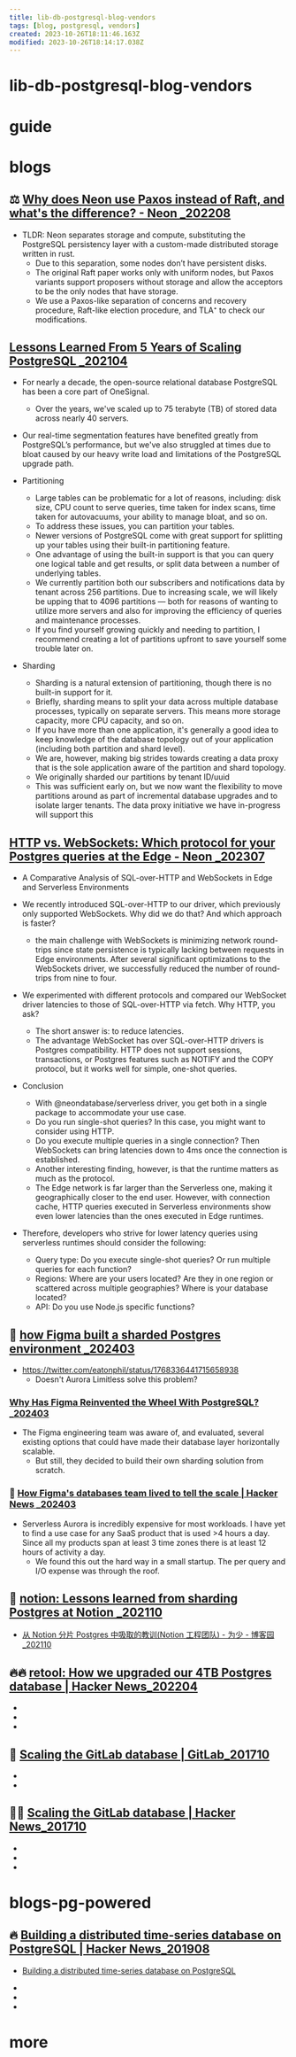 ```yaml
---
title: lib-db-postgresql-blog-vendors
tags: [blog, postgresql, vendors]
created: 2023-10-26T18:11:46.163Z
modified: 2023-10-26T18:14:17.038Z
---
```


# lib-db-postgresql-blog-vendors

# guide

# blogs

## ⚖️ [Why does Neon use Paxos instead of Raft, and what's the difference? - Neon _202208](https://neon.tech/blog/paxos)

- TLDR: Neon separates storage and compute, substituting the PostgreSQL persistency layer with a custom-made distributed storage written in rust. 
  - Due to this separation, some nodes don’t have persistent disks. 
  - The original Raft paper works only with uniform nodes, but Paxos variants support proposers without storage and allow the acceptors to be the only nodes that have storage. 
  - We use a Paxos-like separation of concerns and recovery procedure, Raft-like election procedure, and TLA⁺ to check our modifications.

## [Lessons Learned From 5 Years of Scaling PostgreSQL _202104](https://onesignal.com/blog/lessons-learned-from-5-years-of-scaling-postgresql/)

- For nearly a decade, the open-source relational database PostgreSQL has been a core part of OneSignal. 
  - Over the years, we've scaled up to 75 terabyte (TB) of stored data across nearly 40 servers. 
- Our real-time segmentation features have benefited greatly from PostgreSQL’s performance, but we've also struggled at times due to bloat caused by our heavy write load and limitations of the PostgreSQL upgrade path.

- Partitioning
  - Large tables can be problematic for a lot of reasons, including: disk size, CPU count to serve queries, time taken for index scans, time taken for autovacuums, your ability to manage bloat, and so on. 
  - To address these issues, you can partition your tables.
  - Newer versions of PostgreSQL come with great support for splitting up your tables using their built-in partitioning feature. 
  - One advantage of using the built-in support is that you can query one logical table and get results, or split data between a number of underlying tables.
  - We currently partition both our subscribers and notifications data by tenant across 256 partitions. Due to increasing scale, we will likely be upping that to 4096 partitions — both for reasons of wanting to utilize more servers and also for improving the efficiency of queries and maintenance processes.
  - If you find yourself growing quickly and needing to partition, I recommend creating a lot of partitions upfront to save yourself some trouble later on.

- Sharding
  - Sharding is a natural extension of partitioning, though there is no built-in support for it. 
  - Briefly, sharding means to split your data across multiple database processes, typically on separate servers. This means more storage capacity, more CPU capacity, and so on.
  - If you have more than one application, it's generally a good idea to keep knowledge of the database topology out of your application (including both partition and shard level).
  - We are, however, making big strides towards creating a data proxy that is the sole application aware of the partition and shard topology.
  - We originally sharded our partitions by tenant ID/uuid
  - This was sufficient early on, but we now want the flexibility to move partitions around as part of incremental database upgrades and to isolate larger tenants. The data proxy initiative we have in-progress will support this

## [HTTP vs. WebSockets: Which protocol for your Postgres queries at the Edge - Neon _202307](https://neon.tech/blog/http-vs-websockets-for-postgres-queries-at-the-edge)

- A Comparative Analysis of SQL-over-HTTP and WebSockets in Edge and Serverless Environments

- We recently introduced SQL-over-HTTP to our driver, which previously only supported WebSockets. Why did we do that? And which approach is faster?
  - the main challenge with WebSockets is minimizing network round-trips since state persistence is typically lacking between requests in Edge environments. After several significant optimizations to the WebSockets driver, we successfully reduced the number of round-trips from nine to four. 
- We experimented with different protocols and compared our WebSocket driver latencies to those of SQL-over-HTTP via fetch. Why HTTP, you ask? 
  - The short answer is: to reduce latencies.
  - The advantage WebSocket has over SQL-over-HTTP drivers is Postgres compatibility. HTTP does not support sessions, transactions, or Postgres features such as NOTIFY and the COPY protocol, but it works well for simple, one-shot queries.

- Conclusion
  - With @neondatabase/serverless driver, you get both in a single package to accommodate your use case. 
  - Do you run single-shot queries? In this case, you might want to consider using HTTP. 
  - Do you execute multiple queries in a single connection? Then WebSockets can bring latencies down to 4ms once the connection is established.
  - Another interesting finding, however, is that the runtime matters as much as the protocol. 
  - The Edge network is far larger than the Serverless one, making it geographically closer to the end user. However, with connection cache, HTTP queries executed in Serverless environments show even lower latencies than the ones executed in Edge runtimes.

- Therefore, developers who strive for lower latency queries using serverless runtimes should consider the following:
  - Query type: Do you execute single-shot queries? Or run multiple queries for each function?
  - Regions: Where are your users located? Are they in one region or scattered across multiple geographies? Where is your database located?
  - API: Do you use Node.js specific functions? 

## 💠 [how Figma built a sharded Postgres environment _202403](https://www.figma.com/blog/how-figmas-databases-team-lived-to-tell-the-scale/)

- https://twitter.com/eatonphil/status/1768336441715658938
  - Doesn't Aurora Limitless solve this problem?

### [Why Has Figma Reinvented the Wheel With PostgreSQL? _202403](https://medium.com/@magda7817/why-has-figma-reinveted-the-wheel-with-postgresql-3a1cb2e9297c)

- The Figma engineering team was aware of, and evaluated, several existing options that could have made their database layer horizontally scalable. 
  - But still, they decided to build their own sharding solution from scratch.

### 👥 [How Figma's databases team lived to tell the scale | Hacker News _202403](https://news.ycombinator.com/item?id=39706968)

- Serverless Aurora is incredibly expensive for most workloads. I have yet to find a use case for any SaaS product that is used >4 hours a day. Since all my products span at least 3 time zones there is at least 12 hours of activity a day.
  - We found this out the hard way in a small startup. The per query and I/O expense was through the roof.

## 💠 [notion: Lessons learned from sharding Postgres at Notion _202110](https://www.notion.so/blog/sharding-postgres-at-notion)

- [从 Notion 分片 Postgres 中吸取的教训(Notion 工程团队) - 为少 - 博客园_202110](https://www.cnblogs.com/hacker-linner/p/16243380.html)

## 🔥🔥 [retool: How we upgraded our 4TB Postgres database | Hacker News_202204](https://news.ycombinator.com/item?id=31084147)

- 
- 
- 

## 📝 [Scaling the GitLab database | GitLab_201710](https://about.gitlab.com/blog/2017/10/02/scaling-the-gitlab-database/)

- 
- 

## 👥🔥 [Scaling the GitLab database | Hacker News_201710](https://news.ycombinator.com/item?id=15586488)

- 
- 
- 

# blogs-pg-powered

## 🔥 [Building a distributed time-series database on PostgreSQL | Hacker News_201908](https://news.ycombinator.com/item?id=20760324)

- [Building a distributed time-series database on PostgreSQL](https://www.timescale.com/blog/building-a-distributed-time-series-database-on-postgresql/)

- 
- 
- 

# more
